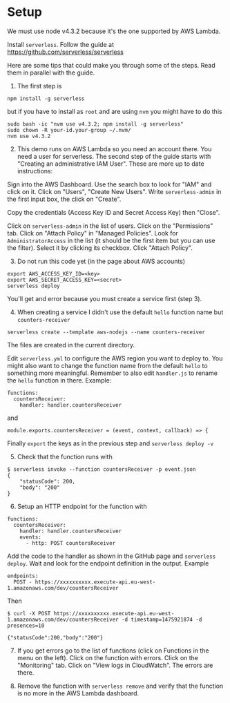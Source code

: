 # Setup

We must use node v4.3.2 because it's the one supported by AWS Lambda.

Install ```serverless```. Follow the guide at https://github.com/serverless/serverless

Here are some tips that could make you through some of the steps. Read them in parallel with the guide.

1. The first step is

```
npm install -g serverless
```

but if you have to install as ```root``` and are using ```nvm``` you might have to do this

```
sudo bash -ic "nvm use v4.3.2; npm install -g serverless"
sudo chown -R your-id.your-group ~/.nvm/
nvm use v4.3.2
```

2. This demo runs on AWS Lambda so you need an account there.
You need a user for serverless. The second step of the guide starts with "Creating an administrative IAM User". These are more up to date instructions:

Sign into the AWS Dashboard. Use the search box to look for "IAM" and click on it. Click on "Users", "Create New Users". Write ```serverless-admin``` in the first input box, the click on "Create".

Copy the credentials (Access Key ID and Secret Access Key) then "Close".

Click on ```serverless-admin``` in the list of users.
Click on the "Permissions" tab.
Click on "Attach Policy" in "Managed Policies".
Look for ```AdministratorAccess``` in the list (it should be the first item but you can use the filter).
Select it by clicking its checkbox.
Click "Attach Policy".

3. Do not run this code yet (in the page about AWS accounts)

```
export AWS_ACCESS_KEY_ID=<key>
export AWS_SECRET_ACCESS_KEY=<secret>
serverless deploy
```

You'll get and error because you must create a service first (step 3).

4. When creating a service I didn't use the default ```hello``` function name but ```counters-receiver```

```
serverless create --template aws-nodejs --name counters-receiver
```

The files are created in the current directory.

Edit ```serverless.yml``` to configure the AWS region you want to deploy to.
You might also want to change the function name from the default ```hello``` to something more meaningful. Remember to also edit ```handler.js``` to rename the ```hello``` function in there. Example:

```
functions:
  countersReceiver:
    handler: handler.countersReceiver
```

and

```
module.exports.countersReceiver = (event, context, callback) => {
```

Finally ```export``` the keys as in the previous step and ```serverless deploy -v```

5. Check that the function runs with

```
$ serverless invoke --function countersReceiver -p event.json
{
    "statusCode": 200,
    "body": "200"
}
```

6. Setup an HTTP endpoint for the function with

```
functions:
  countersReceiver:
    handler: handler.countersReceiver
    events:
      - http: POST countersReceiver
```

Add the code to the handler as shown in the GitHub page and ```serverless deploy```. Wait and look for the endpoint definition in the output. Example

```
endpoints:
  POST - https://xxxxxxxxxx.execute-api.eu-west-1.amazonaws.com/dev/countersReceiver
```

Then

```
$ curl -X POST https://xxxxxxxxxx.execute-api.eu-west-1.amazonaws.com/dev/countersReceiver -d timestamp=1475921874 -d presences=10

{"statusCode":200,"body":"200"}
```

7. If you get errors go to the list of functions (click on Functions in the menu on the left). Click on the function with errors. Click on the "Monitoring" tab. Click on "View logs in CloudWatch". The errors are there.

8. Remove the function with ```serverless remove``` and verify that the function is no more in the AWS Lambda dashboard.

